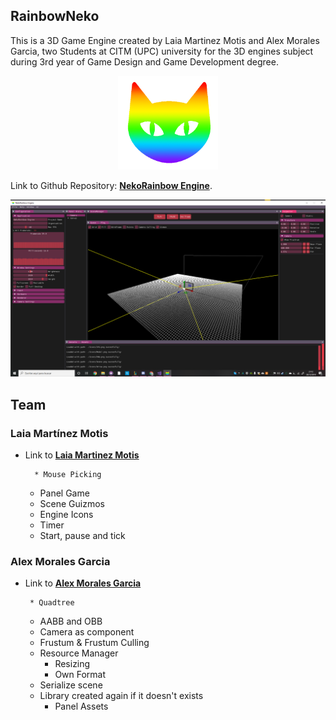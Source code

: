 ## RainbowNeko
This is a 3D Game Engine created by Laia Martinez Motis and Alex Morales Garcia,  two Students at CITM (UPC) university for the 3D engines subject during 3rd year of Game Design and Game Development degree.

 <p align="center">
<img src= "https://raw.githubusercontent.com/AlexMG99/RainbowNeko-Engine/master/NekoRainbowEngine/Game/Assets/icon.bmp" width="160" height="150">   
</p>

Link to  Github Repository: [**NekoRainbow Engine**](https://github.com/AlexMG99/RainbowNeko-Engine).

![enginepic](https://github.com/AlexMG99/RainbowNeko-Engine/blob/master/docs/Menu.png?raw=true)

## Team


### Laia Martínez Motis

* Link to [**Laia Martinez Motis**  ](https://github.com/LaiaMartinezMotis) 

        * Mouse Picking
	* Panel Game
	* Scene Guizmos
	* Engine Icons
	* Timer
	* Start, pause and tick 


### Alex Morales Garcia

*  Link to [**Alex Morales Garcia** ](https://github.com/AlexMG99) 


        * Quadtree
	* AABB and OBB
	* Camera as component
	* Frustum & Frustum Culling
	* Resource Manager
        * Resizing
        * Own Format
	* Serialize scene
	* Library created again if it doesn't exists
        * Panel Assets





